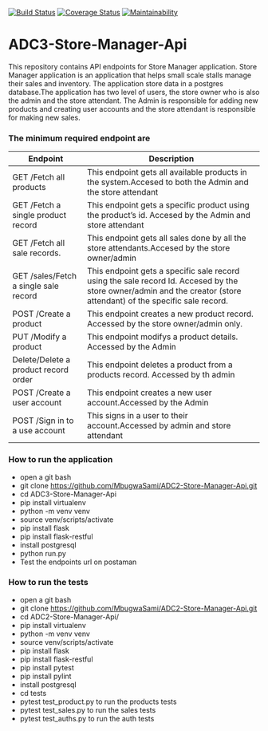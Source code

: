 [![Build Status](https://travis-ci.org/MbugwaSami/ADC3-Store-Manager-Api.svg?branch=develop)](https://travis-ci.org/MbugwaSami/ADC3-Store-Manager-Api)
[![Coverage Status](https://coveralls.io/repos/github/MbugwaSami/ADC3-Store-Manager-Api/badge.svg)](https://coveralls.io/github/MbugwaSami/ADC3-Store-Manager-Api&service=github)
[![Maintainability](https://api.codeclimate.com/v1/badges/983deaa061360fd47d75/maintainability)](https://codeclimate.com/github/MbugwaSami/ADC3-Store-Manager-Api/maintainability)
# ADC3-Store-Manager-Api


This repository  contains API endpoints for  Store Manager application. Store Manager application is an application that helps small scale stalls manage their sales and inventory. The application store data in a postgres database.The application has two level of users, the store owner who is also the admin and the store attendant.
The Admin is responsible for adding new products and creating user accounts and the store attendant is responsible for making new sales.

### The minimum required endpoint are  
| Endpoint | Description |
| --- | --- |
|GET /Fetch all products	| This endpoint gets all available products in the system.Accesed to both the Admin and the store attendant|
|GET /Fetch a single product record	| This endpoint gets a specific product using the product’s id. Accesed by the Admin and store attendant|
|GET /Fetch all sale records.|This endpoint gets all sales done by all the store attendants.Accesed  by the store owner/admin |
|GET /sales/Fetch a single sale record	|This endpoint gets a specific sale record using the sale record Id. Accesed by the store owner/admin and the creator (store attendant) of the specific sale record.|
|POST /Create a product | This endpoint creates a new product record. Accessed by  the store owner/admin only.|
|PUT /Modify a product|This endpoint modifys a product details. Accessed by the Admin|
|Delete/Delete a product record order|This endpoint deletes a product from a products record. Accessed by th admin|
|POST /Create a user account|This endpoint creates a new user account.Accessed by the Admin|
|POST /Sign in to a use account|This signs in a user to their account.Accessed by admin and store attendant|

### How to run the application

- open a git bash
- git clone https://github.com/MbugwaSami/ADC2-Store-Manager-Api.git
- cd ADC3-Store-Manager-Api
- pip install virtualenv
- python -m venv venv
- source venv/scripts/activate
- pip install flask
- pip install flask-restful
- install postgresql
- python run.py
- Test the endpoints url on postaman


### How to run the tests 

- open a git bash
- git clone https://github.com/MbugwaSami/ADC2-Store-Manager-Api.git
- cd ADC2-Store-Manager-Api/
- pip install virtualenv
- python -m venv venv
- source venv/scripts/activate
- pip install flask
- pip install flask-restful
- pip install pytest
- pip install pylint
- install postgresql
- cd tests
- pytest test_product.py to run the products tests
- pytest test_sales.py to run the sales tests
- pytest test_auths.py to run the auth tests


